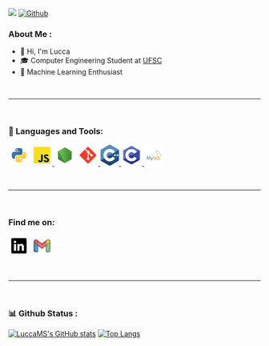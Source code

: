 ![](https://visitor-badge.laobi.icu/badge?page_id=LuccaMS.LuccaMS)
[![Github](https://img.shields.io/github/followers/LuccaMS?label=Follow&style=social)](https://github.com/LuccaMS)

###  About Me : 

- 👋 Hi, I'm Lucca
- 🎓 Computer Engineering Student at [UFSC](https://en.ufsc.br)
- 🤖 Machine Learning Enthusiast

 <br />

---

 <br />

 ### 🧰 Languages and Tools:

<a href="https://www.python.org" target="_blank"><img alt="Python" height ="42px" src="https://raw.githubusercontent.com/LuccaMS/LuccaMS/main/img/python.svg"></a>
<a href="https://www.javascript.com" target="_blank"> <img alt="JavaScript" height ="42px"  src="https://raw.githubusercontent.com/LuccaMS/LuccaMS/main/img/javascript.svg"> </a>
<a href="https://nodejs.org" target="_blank"><img alt="Node.js" height ="42px" src="https://raw.githubusercontent.com/LuccaMS/LuccaMS/main/img/node.svg"></a>
<a href="https://git-scm.com/" target="_blank"> <img alt = "git" height='42px' src="https://raw.githubusercontent.com/LuccaMS/LuccaMS/main/img/git.svg"/> </a>
<a href = "https://www.cplusplus.com" target="_blank"> <img alt = "cpp" height=' 42px' src ="https://raw.githubusercontent.com/LuccaMS/LuccaMS/main/img/cpp.svg" 
alt="cpp"/> </a>
<a href = "https://www.cplusplus.com" target="_blank"> <img alt = "c" height='42px' src ="https://raw.githubusercontent.com/LuccaMS/LuccaMS/main/img/c.svg" 
/> </a>
<a href = "https://www.mysql.com" target="_blank"> <img alt="mysql" height='42px' src ="https://raw.githubusercontent.com/LuccaMS/LuccaMS/main/img/mysql.svg" 
/> </a>
 

 <br />

---

 <br />

### Find me on:

<a href="https://www.linkedin.com/in/lucca-machado-da-silva-5072a3194/" target="_blank"><img  alt="linkedin" height ="42px" src="https://raw.githubusercontent.com/LuccaMS/LuccaMS/main/img/LinkedIn.svg"></a>
<a href = "mailto:luccamachado16@gmail.com"> <img alt = "gmail" height = "42px" src = "https://raw.githubusercontent.com/LuccaMS/LuccaMS/main/img/gmail.svg"></a>


<br />

---

 <br />

 ### 📊 Github Status : 

[![LuccaMS's GitHub stats](https://github-readme-stats.vercel.app/api?username=LuccaMS&count_private=true&show_icons=true&theme=radical&hide=contribs)](https://github.com/LuccaMS/github-readme-stats)
[![Top Langs](https://github-readme-stats.vercel.app/api/top-langs/?username=LuccaMS&exclude_repo=DataStructures&theme=radical&layout=compact)](https://github.com/LuccaMS/github-readme-stats)


